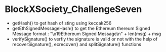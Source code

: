 # BlockXSociety_ChallengeSeven

- getHash() to get hash of sting using keccak256 
- getEthSignedMessageHash() to get the Ethereum thereum Signed Message  format : "\x19Ethereum Signed Message\n" + len(msg) + msg
- verifySignature() to verfiy the signature is valid or not with the help of recoverSignature(), ecrecover() and splitSignature() functions 
